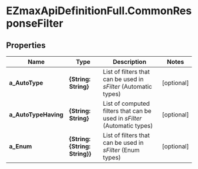 # EZmaxApiDefinitionFull.CommonResponseFilter

## Properties

Name | Type | Description | Notes
------------ | ------------- | ------------- | -------------
**a_AutoType** | **{String: String}** | List of filters that can be used in *sFilter* (Automatic types) | [optional] 
**a_AutoTypeHaving** | **{String: String}** | List of computed filters that can be used in *sFilter* (Automatic types) | [optional] 
**a_Enum** | **{String: {String: String}}** | List of filters that can be used in *sFilter* (Enum types) | [optional] 


